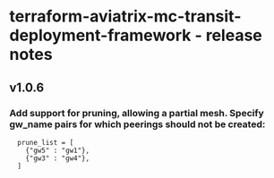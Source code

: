 # terraform-aviatrix-mc-transit-deployment-framework - release notes

## v1.0.6

### Add support for pruning, allowing a partial mesh. Specify gw_name pairs for which peerings should not be created:
```
  prune_list = [
    {"gw5" : "gw1"},
    {"gw3" : "gw4"},
  ]
```